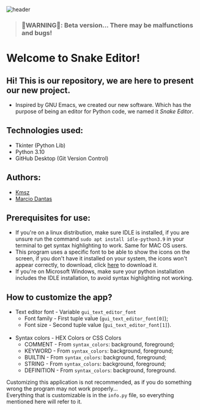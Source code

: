 ![header](https://user-images.githubusercontent.com/90472141/138929686-ace3d03b-72dc-43cf-a708-d2daf735d647.png)

> ### 🚧WARNING🚧: Beta version... There may be malfunctions and bugs!

# Welcome to Snake Editor!
## Hi! This is our repository, we are here to present our new project.

- Inspired by GNU Emacs, we created our new software. Which has the purpose of being an editor for Python code, we named it *Snake Editor*.

## Technologies used:

- Tkinter (Python Lib)
- Python 3.10
- GitHub Desktop (Git Version Control)

## Authors:
- [Kmsz](https://github.com/Kamaasoo)
- [Marcio Dantas](https://github.com/marc-dantas)

## Prerequisites for use:
- If you're on a linux distribution, make sure IDLE is installed, if you are unsure run the command `sudo apt install idle-python3.9` in your terminal to get syntax highlighting to work. Same for MAC OS users.
- This program uses a specific font to be able to show the icons on the screen, if you don't have it installed on your system, the icons won't appear correctly, to download, click [here](https://github.com/marc-dantas/snake-editor/blob/main/app/resources/font/Aquawax-Pro-Pictograms-Regular.ttf?raw=true) to download it.
- If you're on Microsoft Windows, make sure your python installation includes the IDLE installation, to avoid syntax highlighting not working.

## How to customize the app?
- Text editor font - Variable `gui_text_editor_font`
  + Font family - First tuple value (`gui_text_editor_font[0]`);
  + Font size - Second tuple value (`gui_text_editor_font[1]`).<br><br>
- Syntax colors - HEX Colors or CSS Colors
  + COMMENT - From `syntax_colors`: background, foreground;
  + KEYWORD - From `syntax_colors`: background, foreground;
  + BUILTIN - From `syntax_colors`: background, foreground;
  + STRING - From `syntax_colors`: background, foreground;
  + DEFINITION - From `syntax_colors`: background, foreground.

<p>Customizing this application is not recommended, as if you do something wrong the program may not work properly...<br>
  Everything that is customizable is in the <code>info.py</code> file, so everything mentioned here will refer to it.</p>
